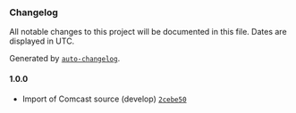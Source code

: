 ### Changelog

All notable changes to this project will be documented in this file. Dates are displayed in UTC.

Generated by [`auto-changelog`](https://github.com/CookPete/auto-changelog).

#### 1.0.0

- Import of Comcast source (develop) [`2cebe50`](https://github.com/rdkcentral/meta-stack-layering-support/commit/2cebe50cfe486dded786dd60595edd16bdb17b52)

